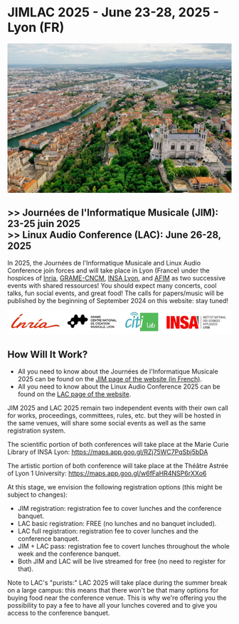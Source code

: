 # JIMLAC 2025 - June 23-28, 2025 - Lyon (FR)

![](img/lyon.jpg "Lyon")

## >> Journées de l'Informatique Musicale (JIM): 23-25 juin 2025 <br> >> Linux Audio Conference (LAC): June 26-28, 2025

In 2025, the Journées de l'Informatique Musicale and Linux Audio Conference join forces and will take place in Lyon (France) under the hospices of [Inria](https://inria.fr/), [GRAME-CNCM](https://grame.fr), [INSA Lyon](https://www.insa-lyon.fr/), and [AFIM](http://www.afim-asso.org/) as two successive events with shared ressources! You should expect many concerts, cool talks, fun social events, and great food! The calls for papers/music will be published by the beginning of September 2024 on this website: stay tuned!

![](img/logos.jpg "Logos")

## How Will It Work?

* All you need to know about the Journées de l'Informatique Musicale 2025 can be found on the [JIM page of the website (in French)](jim).
* All you need to know about the Linux Audio Conference 2025 can be found on the [LAC page of the website](lac).

JIM 2025 and LAC 2025 remain two independent events with their own call for works, proceedings, committees, rules, etc. but they will be hosted in the same venues, will share some social events as well as the same registration system.

The scientific portion of both conferences will take place at the Marie Curie Library of INSA Lyon: <https://maps.app.goo.gl/RZj75WC7PqSbj5bDA>

The artistic portion of both conference will take place at the Théâtre Astrée of Lyon 1 University: <https://maps.app.goo.gl/w6fFaHR4NSP6rXXo6>

At this stage, we envision the following registration options (this might be subject to changes):

* JIM registration: registration fee to cover lunches and the conference banquet.
* LAC basic registration: FREE (no lunches and no banquet included).
* LAC full registration: registration fee to cover lunches and the conference banquet.
* JIM + LAC pass: registration fee to covert lunches throughout the whole week and the conference banquet.
* Both JIM and LAC will be live streamed for free (no need to register for that).

Note to LAC's "purists:" LAC 2025 will take place during the summer break on a large campus: this means that there won't be that many options for buying food near the conference venue. This is why we're offering you the possibility to pay a fee to have all your lunches covered and to give you access to the conference banquet.
